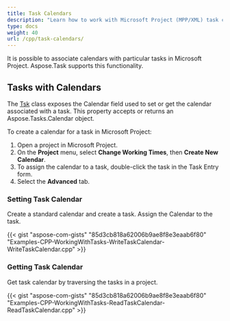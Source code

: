 ```yaml
---
title: Task Calendars
description: "Learn how to work with Microsoft Project (MPP/XML) task calendars using Aspose.Tasks for C++."
type: docs
weight: 40
url: /cpp/task-calendars/
---
```


It is possible to associate calendars with particular tasks in Microsoft Project. Aspose.Task supports this functionality.

## **Tasks with Calendars**
The [Tsk](https://apireference.aspose.com/tasks/cpp/class/aspose.tasks.tsk) class exposes the Calendar field used to set or get the calendar associated with a task. This property accepts or returns an Aspose.Tasks.Calendar object.

To create a calendar for a task in Microsoft Project:

1. Open a project in Microsoft Project.
2. On the **Project** menu, select **Change Working Times**, then **Create New Calendar**.
3. To assign the calendar to a task, double-click the task in the Task Entry form.
4. Select the **Advanced** tab.

### **Setting Task Calendar**
Create a standard calendar and create a task. Assign the Calendar to the task.

{{< gist "aspose-com-gists" "85d3cb818a62006b9ae8f8e3eaab6f80" "Examples-CPP-WorkingWithTasks-WriteTaskCalendar-WriteTaskCalendar.cpp" >}}

### **Getting Task Calendar**
Get task calendar by traversing the tasks in a project.

{{< gist "aspose-com-gists" "85d3cb818a62006b9ae8f8e3eaab6f80" "Examples-CPP-WorkingWithTasks-ReadTaskCalendar-ReadTaskCalendar.cpp" >}}
